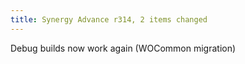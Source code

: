 ```yaml
---
title: Synergy Advance r314, 2 items changed
---
```


Debug builds now work again (WOCommon migration)
